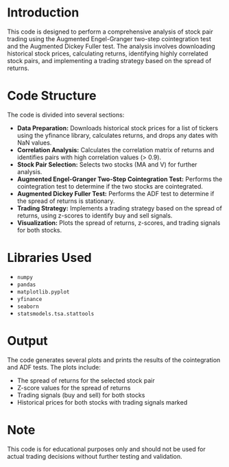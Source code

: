 # Introduction
This code is designed to perform a comprehensive analysis of stock pair trading using the Augmented Engel-Granger two-step cointegration test and the Augmented Dickey Fuller test. The analysis involves downloading historical stock prices, calculating returns, identifying highly correlated stock pairs, and implementing a trading strategy based on the spread of returns.

# Code Structure
The code is divided into several sections:

- **Data Preparation:** Downloads historical stock prices for a list of tickers using the yfinance library, calculates returns, and drops any dates with NaN values.
- **Correlation Analysis:** Calculates the correlation matrix of returns and identifies pairs with high correlation values (> 0.9).
- **Stock Pair Selection:** Selects two stocks (MA and V) for further analysis.
- **Augmented Engel-Granger Two-Step Cointegration Test:** Performs the cointegration test to determine if the two stocks are cointegrated.
- **Augmented Dickey Fuller Test:** Performs the ADF test to determine if the spread of returns is stationary.
- **Trading Strategy:** Implements a trading strategy based on the spread of returns, using z-scores to identify buy and sell signals.
- **Visualization:** Plots the spread of returns, z-scores, and trading signals for both stocks.

# Libraries Used
- `numpy` 
- `pandas`
- `matplotlib.pyplot`
- `yfinance` 
- `seaborn`
- `statsmodels.tsa.stattools`

# Output
The code generates several plots and prints the results of the cointegration and ADF tests. The plots include:

- The spread of returns for the selected stock pair
- Z-score values for the spread of returns
- Trading signals (buy and sell) for both stocks
- Historical prices for both stocks with trading signals marked

# Note
This code is for educational purposes only and should not be used for actual trading decisions without further testing and validation.
